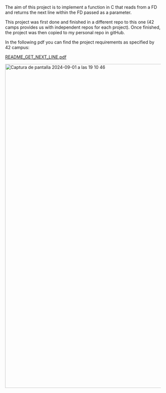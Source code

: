 The aim of this project is to implement a function in C that reads from a FD and returns the next line within the FD passed as a parameter.

This project was first done and finished in a different repo to this one (42 camps provides us with independent repos for each project). Once finished, the project was then copied to my personal repo in gitHub.

In the following pdf you can find the project requirements as specified by 42 campus:

[README_GET_NEXT_LINE.pdf](https://github.com/Alvicina/Get_Next_Line/files/15310043/README_GET_NEXT_LINE.pdf)

<img width="1046" alt="Captura de pantalla 2024-09-01 a las 19 10 46" src="https://github.com/user-attachments/assets/d4b75d6f-181b-4cd5-8b67-4196abbd1701">
